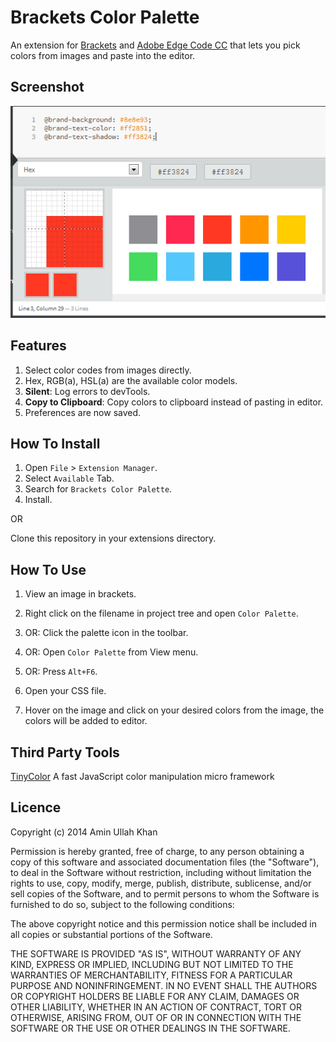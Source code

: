 Brackets Color Palette
======================
An extension for [Brackets](http://brackets.io/) and [Adobe Edge Code CC](http://html.adobe.com/edge/code/) that lets you pick colors from images and paste into the editor.

Screenshot
---------
![Brackets Color Palette](screenshot.png)

Features
--------
1. Select color codes from images directly.
2. Hex, RGB(a), HSL(a) are the available color models.
3. **Silent**: Log errors to devTools.
4. **Copy to Clipboard**: Copy colors to clipboard instead of pasting in editor.
5. Preferences are now saved.

How To Install
--------------
1.	Open `File` > `Extension Manager`.
2.	Select `Available` Tab.
3.	Search for `Brackets Color Palette`.
4.	Install.

OR

Clone this repository in your extensions directory.

How To Use
----------
1. View an image in brackets.

2. Right click on the filename in project tree and open `Color Palette`.
3. OR: Click the palette icon in the toolbar.
4. OR: Open `Color Palette` from View menu.
5. OR: Press `Alt+F6`.
6. Open your CSS file.
7. Hover on the image and click on your desired colors from the image, the colors will be added to editor.

Third Party Tools
---------------
[TinyColor](https://github.com/bgrins/TinyColor) A fast JavaScript color manipulation micro framework

Licence
-------
Copyright (c) 2014 Amin Ullah Khan

Permission is hereby granted, free of charge, to any person obtaining a
copy of this software and associated documentation files (the "Software"),
to deal in the Software without restriction, including without limitation
the rights to use, copy, modify, merge, publish, distribute, sublicense,
and/or sell copies of the Software, and to permit persons to whom the
Software is furnished to do so, subject to the following conditions:

The above copyright notice and this permission notice shall be included in
all copies or substantial portions of the Software.

THE SOFTWARE IS PROVIDED "AS IS", WITHOUT WARRANTY OF ANY KIND, EXPRESS OR
IMPLIED, INCLUDING BUT NOT LIMITED TO THE WARRANTIES OF MERCHANTABILITY,
FITNESS FOR A PARTICULAR PURPOSE AND NONINFRINGEMENT. IN NO EVENT SHALL THE
AUTHORS OR COPYRIGHT HOLDERS BE LIABLE FOR ANY CLAIM, DAMAGES OR OTHER
LIABILITY, WHETHER IN AN ACTION OF CONTRACT, TORT OR OTHERWISE, ARISING
FROM, OUT OF OR IN CONNECTION WITH THE SOFTWARE OR THE USE OR OTHER
DEALINGS IN THE SOFTWARE.
